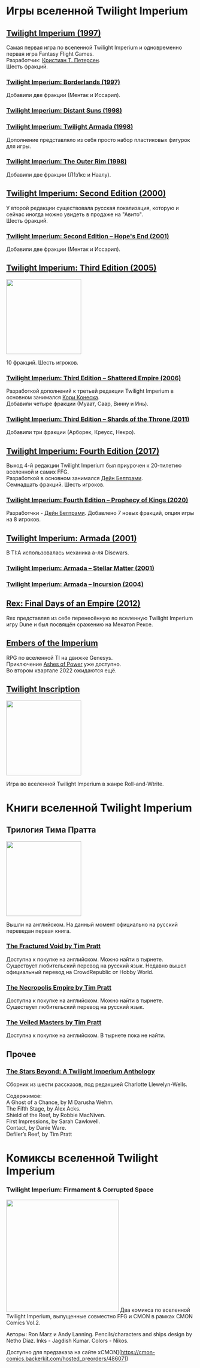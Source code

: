 # Игры вселенной Twilight Imperium
## [Twilight Imperium (1997)](https://boardgamegeek.com/boardgame/24/twilight-imperium)
Самая первая игра по вселенной Twilight Imperium и одновременно первая игра Fantasy Flight Games.  
Разработчик: [Кристиан Т. Петерсен](https://boardgamegeek.com/boardgamedesigner/21/christian-t-petersen).  
Шесть фракций.

### [Twilight Imperium: Borderlands (1997)](https://boardgamegeek.com/boardgameexpansion/6190/twilight-imperium-borderlands)
Добавили две фракции (Ментак и Иссарил).
### [Twilight Imperium: Distant Suns (1998)](https://boardgamegeek.com/boardgameexpansion/6181/twilight-imperium-distant-suns)
### [Twilight Imperium: Twilight Armada (1998)](https://boardgamegeek.com/boardgameaccessory/6189/twilight-imperium-twilight-armada)
Дополнение представляло из себя просто набор пластиковых фигурок для игры.
### [Twilight Imperium: The Outer Rim (1998)](https://boardgamegeek.com/boardgameexpansion/6188/twilight-imperium-outer-rim)
Добавили две фракции (Л1з1кс и Наалу).
## [Twilight Imperium: Second Edition (2000)](https://boardgamegeek.com/boardgame/26055/twilight-imperium-second-edition)
У второй редакции существовала русская локализация, которую и сейчас иногда можно увидеть в продаже на "Авито".  
Шесть фракций.
### [Twilight Imperium: Second Edition – Hope's End (2001)](https://boardgamegeek.com/boardgameexpansion/4338/twilight-imperium-second-edition-hopes-end)
Добавили две фракции (Ментак и Иссарил).
## [Twilight Imperium: Third Edition (2005)](https://boardgamegeek.com/boardgame/12493/twilight-imperium-third-edition)
<img src="https://user-images.githubusercontent.com/88241831/208710242-7c538ba5-f6cf-4cc1-acf9-762c4de2149e.png" height="200">

10 фракций. Шесть игроков.
### [Twilight Imperium: Third Edition – Shattered Empire (2006)](https://boardgamegeek.com/boardgameexpansion/22821/twilight-imperium-third-edition-shattered-empire)
Разработкой дополнений к третьей редакции Twilight Imperium в основном занимался [Кори Конеска](https://boardgamegeek.com/boardgamedesigner/6651/corey-konieczka).  
Добавили четыре фракции (Муаат, Саар, Винну и Инь).
### [Twilight Imperium: Third Edition – Shards of the Throne (2011)](https://boardgamegeek.com/boardgameexpansion/95802/twilight-imperium-third-edition-shards-throne)
Добавили три фракции (Арборек, Креусс, Некро).
## [Twilight Imperium: Fourth Edition (2017)](https://boardgamegeek.com/boardgame/233078/twilight-imperium-fourth-edition)
Выход 4-й редакции Twilight Imperium был приурочен к 20-тилетию вселенной и самих FFG.  
Разработкой в основном занимался [Дейн Белтрами](https://boardgamegeek.com/boardgamedesigner/96049/dane-beltrami).  
Семнадцать фракций. Шесть игроков.
### [Twilight Imperium: Fourth Edition – Prophecy of Kings (2020)](https://boardgamegeek.com/boardgameexpansion/315895/twilight-imperium-fourth-edition-prophecy-kings)
Разработчки - [Дейн Белтрами](https://boardgamegeek.com/boardgamedesigner/96049/dane-beltrami). Добавлено 7 новых фракций, опция игры на 8 игроков.
## [Twilight Imperium: Armada (2001)](https://boardgamegeek.com/boardgame/2902/twilight-imperium-armada)
В TI:A использовалась механика а-ля Discwars.
### [Twilight Imperium: Armada – Stellar Matter (2001)](https://boardgamegeek.com/boardgameexpansion/15021/twilight-imperium-armada-stellar-matter)
### [Twilight Imperium: Armada – Incursion (2004)](https://boardgamegeek.com/boardgameexpansion/15022/twilight-imperium-armada-incursion)
## [Rex: Final Days of an Empire (2012)](https://boardgamegeek.com/boardgame/104363/rex-final-days-empire)
Rex представлял из себе перенесённую во вселенную Twilight Imperium игру Dune и был посвящён сражению на Мекатол Рексе.
## [Embers of the Imperium](https://edge-studio.net/games/embers-of-the-imperium/)
RPG по вселенной TI на движке Genesys.  
Приключение [Ashes of Power](https://disk.yandex.ru/i/hwlD-YIhg19h2A) уже доступно.  
Во втором квартале 2022 ожидаются ещё.
## [Twilight Inscription](https://boardgamegeek.com/boardgame/361545/twilight-inscription)
<image src="https://user-images.githubusercontent.com/88241831/208702158-419b4951-35ea-4c83-9be0-18ec8668b289.jpg" height="200">

Игра во вселенной Twilight Imperium в жанре Roll-and-Wtrite.

# Книги вселенной Twilight Imperium
## Трилогия Тима Пратта
<image src="https://user-images.githubusercontent.com/88241831/175357227-36b96f40-b95e-4f24-9d46-3f8bd5509aa5.jpg" height="200">

Вышли на английском. На данный момент официально на русский переведан первая книга.
### [The Fractured Void by Tim Pratt](https://www.amazon.com/Fractured-Void-Twilight-Imperium-Novel/dp/1839080469)
Доступна к покупке на английском. Можно найти в тырнете. Существует любительский перевод на русский язык.
Недавно вышел официальный перевод на CrowdRepublic от Hobby World.
### [The Necropolis Empire by Tim Pratt](https://www.amazon.com/Necropolis-Empire-Twilight-Imperium-Novel/dp/1839080760)
Доступна к покупке на английском. Можно найти в тырнете. Существует любительский перевод на русский язык.
### [The Veiled Masters by Tim Pratt](https://www.amazon.com/Veiled-Masters-Twilight-Imperium-Novel/dp/1839081368)
Доступна к покупке на английском. В тырнете пока не найти.
## Прочее
### [The Stars Beyond: A Twilight Imperium Anthology](https://www.amazon.com/Stars-Beyond-Twilight-Imperium-Anthology/dp/1839081805)
Сборник из шести рассказов, под редакцией Charlotte Llewelyn-Wells. 

Содержимое:  
  A Ghost of a Chance, by M Darusha Wehm.  
  The Fifth Stage, by Alex Acks.  
  Shield of the Reef, by Robbie MacNiven.  
  First Impressions, by Sarah Cawkwell.  
  Contact, by Danie Ware.  
  Defiler’s Reef, by Tim Pratt

# Комиксы вселенной Twilight Imperium
### Twilight Imperium: Firmament & Corrupted Space
<img src="https://user-images.githubusercontent.com/88241831/208711539-5af40a89-59e0-4bfd-91e8-1248349a9be1.jpg" width="300">
Два комикса по вселенной Twilight Imperium, выпущенные совместно FFG и CMON в рамках CMON Comics Vol.2.
  
  Авторы: Ron Marz и Andy Lanning.
Pencils/characters and ships design by Netho Diaz.
Inks - Jagdish Kumar.
Colors - Nikos.
  
Доступно для предзаказа на сайте хCMON](https://cmon-comics.backerkit.com/hosted_preorders/486071)

